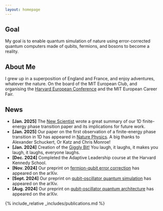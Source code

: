 ```yaml
---
layout: homepage
---
```


## Goal

My goal is to enable quantum simulation of nature using error-corrected quantum computers made of qubits, fermions, and bosons to become a reality.

## About Me

I grew up in a superposition of England and France, and enjoy adventures, whatever the nature.
On the board of the MIT European Club, and organising the [Harvard European Conference](https://euroconf.eu) and the MIT European Career Fair.

## News

- **[Jan. 2025]** The [New Scientist](https://www.newscientist.com/article/2464444-elusive-phase-change-finally-spotted-in-a-quantum-simulator/) wrote a great summary of our 1D finite-energy phase transition paper and its implications for future work.
- **[Jan. 2025]** Our paper on the first observation of a finite-energy phase transition in 1D has appeared in [Nature Physics](https://www.nature.com/articles/s41567-024-02751-2). A big thanks to Alexander Schuckert, Or Katz and Chris Monroe!
- **[Jan. 2024]** Creation of the [Giggly Bit!](https://www.sundai.club/projects/ac655b49-d001-4f1c-82a9-bfb7bf37db44) You laugh, it laughs, it makes you laugh, it laughs, everyone laughs.
- **[Dec. 2024]** Completed the Adaptive Leadership course at the Harvard Kennedy School.
- **[Nov. 2024]** Our preprint on [fermion-qubit error correction](https://arxiv.org/pdf/2411.08955) has appeared on the arXiv.
- **[Sept. 2024]** Our preprint on [qubit-oscillator quantum simulation](https://arxiv.org/pdf/2409.03747) has appeared on the arXiv.
- **[Aug. 2024]** Our preprint on [qubit-oscillator quantum architecture](https://arxiv.org/pdf/2407.10381) has appeared on the arXiv. 

{% include_relative _includes/publications.md %}
